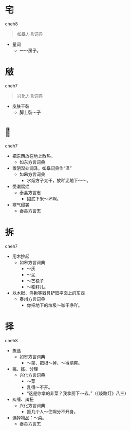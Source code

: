 # 宅
cheh8
> 如皋方言词典
- 量词
  - 一～房子。

# 㿭
cheh7
> 兴化方言词典
- 皮肤干裂
  - 脚上裂～子

# 𪞚
cheh7
+ 把东西放在地上散热。
  * 如东方言词典
+ 置阴湿处润泽。如皋词典作“泽”
  * 如皋方言词典
    - 水烟方子太干，放吖泥地下～～。
+ 受潮腐烂
  * 泰县方言志
    - 囤底下米～坏啊。
+ 寒气侵袭
  * 泰县方言志

# 拆
cheh7
+ 用木抄起
  * 如皋方言词典
    - ～灰
    - ～泥
    - ～芒稳子
    - ～稻籽儿。
+ 以木锨、洋锹等器具铲取平面上的东西
  * 泰州方言词典
    - 你把地下的垃圾～咖干净吖。

# 择
cheh8
+ 拣选
  * 如皋方言词典
    - ～菜、把根～掉、～得清爽。
+ 挑、拣、分理
  * 兴化方言词典
    - ～菜
    - 乱得～不开。
    - “这是你拿的非菜？我拿厨下～去。”（《岐路灯》八三）
+ 纠缠、纠扭
  * 兴化方言词典
    - 捱几个人～住啊分不开身。
+ 选择物品：～菜。
  * 泰县方言志
